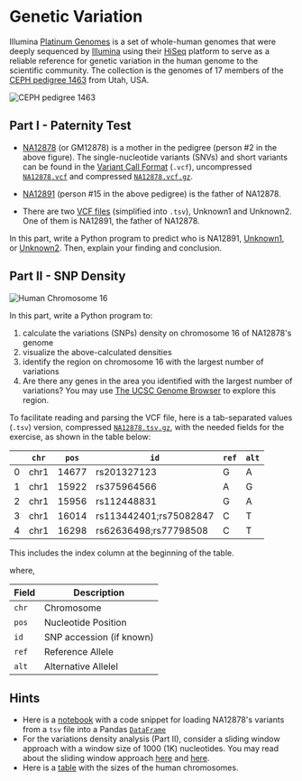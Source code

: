 # Genetic Variation

Illumina [Platinum Genomes](https://www.illumina.com/platinumgenomes.html) is a set of whole-human genomes that were deeply sequenced by [Illumina](https://www.illumina.com/) using their [HiSeq](https://www.illumina.com/systems/sequencing-platforms/hiseq-2500.html) platform to serve as a reliable reference for genetic variation in the human genome to the scientific community. The collection is the genomes of 17 members of the [CEPH pedigree 1463](https://catalog.coriell.org/0/Sections/Collections/NIGMS/CEPHFamiliesDetail.aspx?PgId=441&fam=1463) from Utah, USA.

![CEPH pedigree 1463](https://catalog.coriell.org/0/Images/NIGMS/CEPH/1463.gif)

## Part I - Paternity Test

- [NA12878](https://www.coriell.org/0/Sections/Search/Sample_Detail.aspx?Ref=NA12878) (or GM12878) is a mother in the pedigree (person #2 in the above figure). The single-nucleotide variants (SNVs) and short variants can be found in the [Variant Call Format](https://en.wikipedia.org/wiki/Variant_Call_Format) (`.vcf`), uncompressed [`NA12878.vcf`](https://github.com/ahmedmoustafa/platinum-genomes/blob/main/vcf/NA12878.vcf) and compressed [`NA12878.vcf.gz`](https://github.com/ahmedmoustafa/platinum-genomes/blob/main/vcf/NA12878.vcf.gz).


- [NA12891](https://catalog.coriell.org/0/Sections/Search/Sample_Detail.aspx?Ref=NA12891) (person #15 in the above pedigree) is the father of NA12878.

- There are two [VCF files](https://github.com/ahmedmoustafa/platinum-genomes/tree/main/tsv) (simplified into `.tsv`), Unknown1 and Unknown2. One of them is NA12891, the father of NA12878.

In this part, write a Python program to predict who is NA12891, [Unknown1](https://github.com/ahmedmoustafa/platinum-genomes/blob/main/tsv/Unknown1.tsv.gz?raw=true), or [Unknown2](https://github.com/ahmedmoustafa/platinum-genomes/blob/main/tsv/Unknown2.tsv.gz?raw=true). Then, explain your finding and conclusion.

## Part II - SNP Density

![Human Chromosome 16](https://upload.wikimedia.org/wikipedia/commons/thumb/2/2d/Ideogram_human_chromosome_16.svg/474px-Ideogram_human_chromosome_16.svg.png)


In this part, write a Python program to:
1. calculate the variations (SNPs) density on chromosome 16 of NA12878's genome
2. visualize the above-calculated densities
3. identify the region on chromosome 16 with the largest number of variations
4. Are there any genes in the area you identified with the largest number of variations? You may use [The UCSC Genome Browser](https://genome.ucsc.edu/cgi-bin/hgGateway) to explore this region.

To facilitate reading and parsing the VCF file, here is a tab-separated values (`.tsv`) version, compressed [`NA12878.tsv.gz`](https://github.com/ahmedmoustafa/platinum-genomes/blob/main/tsv/NA12878.tsv.gz?raw=true), with the needed fields for the exercise, as shown in the table below:

|       | `chr`| `pos` | `id`                         |`ref`|`alt`|
|-------|------|-------|------------------------------|-----|-----|
| 0     | chr1 | 14677 | rs201327123                  | G   | A   |
| 1     | chr1 | 15922 | rs375964566                  | A   | G   |
| 2     | chr1 | 15956 | rs112448831                  | G   | A   |
| 3     | chr1 | 16014 | rs113442401;rs75082847       | C   | T   |
| 4     | chr1 | 16298 | rs62636498;rs77798508        | C   | T   |


This includes the index column at the beginning of the table.

where,

| Field | Description |
| ----- | ----------- |
| `chr` | Chromosome  |
| `pos` | Nucleotide Position |
| `id`  | SNP accession (if known) |
| `ref` | Reference Allele |
| `alt` | Alternative Allelel |


## Hints
- Here is a [notebook](genetic_variation_notebook.ipynb) with a code snippet for loading NA12878's variants from a `tsv` file into a Pandas [`DataFrame`](https://www.geeksforgeeks.org/python-pandas-dataframe/)
- For the variations density analysis (Part II), consider a sliding window approach with a window size of 1000 (1K) nucleotides. You may read about the sliding window approach [here](https://www.geeksforgeeks.org/window-sliding-technique/) and [here](https://stackoverflow.com/questions/8269916/what-is-sliding-window-algorithm-examples).
- Here is a [table](https://github.com/ahmedmoustafa/platinum-genomes/blob/main/chromosomes.tsv) with the sizes of the human chromosomes.
